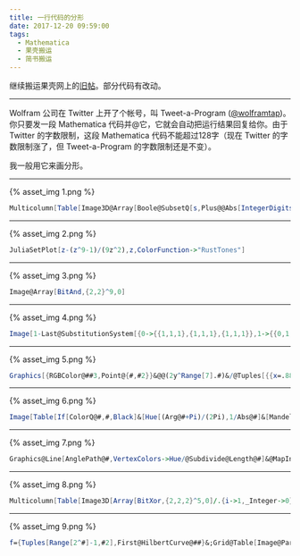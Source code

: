 ```yaml
---
title: 一行代码的分形
date: 2017-12-20 09:59:00
tags:
  - Mathematica
  - 果壳搬运
  - 简书搬运
---
```


继续搬运果壳网上的[旧帖](https://www.guokr.com/post/669790/)。部分代码有改动。

---

Wolfram 公司在 Twitter 上开了个帐号，叫 Tweet-a-Program ([@wolframtap](https://twitter.com/wolframtap))。你只要发一段 Mathematica 代码并@它，它就会自动把运行结果回复给你。由于 Twitter 的字数限制，这段 Mathematica 代码不能超过128字（现在 Twitter 的字数限制涨了，但 Tweet-a-Program 的字数限制还是不变）。

我一般用它来画分形。

<!-- more -->

---

{% asset_img 1.png %}

```mathematica
Multicolumn[Table[Image3D@Array[Boole@SubsetQ[s,Plus@@Abs[IntegerDigits[{##},3,3]-1]]&,{3,3,3}^3,0],{s,Subsets@{0,1,2,3}}],4]
```

---

{% asset_img 2.png %}

```mathematica
JuliaSetPlot[z-(z^9-1)/(9z^2),z,ColorFunction->"RustTones"]
```

---

{% asset_img 3.png %}

```mathematica
Image@Array[BitAnd,{2,2}^9,0]
```

---

{% asset_img 4.png %}

```mathematica
Image[1-Last@SubstitutionSystem[{0->{{1,1,1},{1,1,1},{1,1,1}},1->{{0,1,0},{1,0,1},{0,1,0}}},{{1}},6]]
```

---

{% asset_img 5.png %}

```mathematica
Graphics[{RGBColor@##3,Point@{#,#2}}&@@(2y^Range[7].#)&/@Tuples[{{x=.886,y=.5,y,0,0},{-x,y,0,y,0},{0,-1,0,0,y}},7]]
```

---

{% asset_img 6.png %}

```mathematica
Image[Table[If[ColorQ@#,#,Black]&[Hue[(Arg@#+Pi)/(2Pi),1/Abs@#]&[MandelbrotSetBoettcher[x+I y]]],{y,-2,2,.01},{x,-2,2,.01}]]
```

---

{% asset_img 7.png %}

```mathematica
Graphics@Line[AnglePath@#,VertexColors->Hue/@Subdivide@Length@#]&@MapIndexed[#(-1)^Tr@#2&,Flatten@Nest[{#,#[[1]]}&,{Pi/2,0},17]]
```

---

{% asset_img 8.png %}

```mathematica
Multicolumn[Table[Image3D[Array[BitXor,{2,2,2}^5,0]/.{i->1,_Integer->0}],{i,0,31}],4]
```

---

{% asset_img 9.png %}

```mathematica
f={Tuples[Range[2^#]-1,#2],First@HilbertCurve@##}&;Grid@Table[Image@Partition[a[[Ordering@b]]/2^6,2^9],{a,f[6,3]},{b,f[9,2]}]
```
